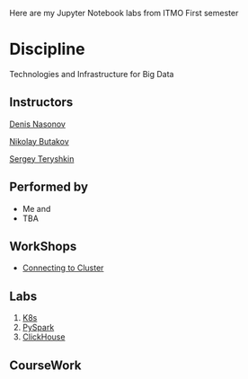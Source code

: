 Here are my Jupyter Notebook labs from ITMO First semester

# Discipline
Technologies and Infrastructure for Big Data

## Instructors
[Denis Nasonov](https://en.itmo.ru/en/viewperson/1252/Denis_Nasonov.htm)

[Nikolay Butakov](https://en.itmo.ru/en/viewperson/1257/Nikolay_Butakov.htm)

[Sergey Teryshkin](https://ru.linkedin.com/in/sergey-teryoshkin-67ba02170)

## Performed by
- Me and
- TBA

## WorkShops
- [Connecting to Cluster](Workshops/Connection/README.md)

## Labs
1. [K8s](Labs/Lab-1-k8s/README.md)
2. [PySpark](Labs/Lab-2/README.md)
3. [ClickHouse]()
 
## CourseWork
